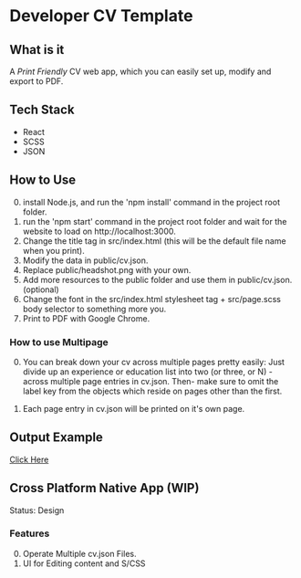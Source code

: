 # Developer CV Template

## What is it
A *Print Friendly* CV web app, which you can easily set up, modify and export to PDF.

## Tech Stack
- React
- SCSS
- JSON

## How to Use
0) install Node.js, and run the 'npm install' command in the project root folder.
1) run the 'npm start' command in the project root folder and wait for the website to load on http://localhost:3000.
3) Change the title tag in src/index.html (this will be the default file name when you print).
4) Modify the data in public/cv.json.
5) Replace public/headshot.png with your own.
6) Add more resources to the public folder and use them in public/cv.json. (optional)
7) Change the font in the src/index.html stylesheet tag + src/page.scss body selector to something more you.
8) Print to PDF with Google Chrome.

### How to use Multipage
0) You can break down your cv across multiple pages pretty easily:
Just divide up an experience or education list into two (or three, or N) - across multiple page entries in cv.json.
Then- make sure to omit the label key from the objects which reside on pages other than the first. 

1) Each page entry in cv.json will be printed on it's own page.

## Output Example
[Click Here](https://github.com/EyalPerry/dev-cv/blob/master/output-example.pdf)

## Cross Platform Native App (WIP)
Status: Design

### Features
0) Operate Multiple cv.json Files.
1) UI for Editing content and S/CSS
